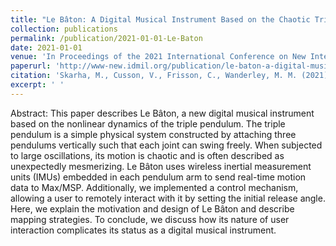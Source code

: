 ```yaml
---
title: "Le Bâton: A Digital Musical Instrument Based on the Chaotic Triple Pendulum"
collection: publications
permalink: /publication/2021-01-01-Le-Baton
date: 2021-01-01
venue: 'In Proceedings of the 2021 International Conference on New Interfaces for Musical Expression (NIME 2021)'
paperurl: 'http://www-new.idmil.org/publication/le-baton-a-digital-musical-instrument-based-on-the-chaotic-triple-pendulum/'
citation: 'Skarha, M., Cusson, V., Frisson, C., Wanderley, M. M. (2021). Le Bâton: A Digital Musical Instrument Based on the Chaotic Triple Pendulum. In Proceedings of the 2021 International Conference on New Interfaces for Musical Expression (NIME 2021).'
excerpt: ' '
---
```


Abstract:
This paper describes Le Bâton, a new digital musical instrument based on the nonlinear dynamics of the triple pendulum. The triple pendulum is a simple physical system constructed by attaching three pendulums vertically such that each joint can swing freely. When subjected to large oscillations, its motion is chaotic and is often described as unexpectedly mesmerizing. Le Bâton uses wireless inertial measurement units (IMUs) embedded in each pendulum arm to send real-time motion data to Max/MSP. Additionally, we implemented a control mechanism, allowing a user to remotely interact with it by setting the initial release angle. Here, we explain the motivation and design of Le Bâton and describe mapping strategies. To conclude, we discuss how its nature of user interaction complicates its status as a digital musical instrument.